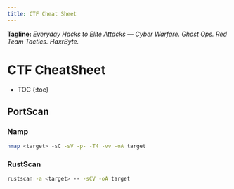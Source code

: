 ```yaml
---
title: CTF Cheat Sheet
---
```


**Tagline:** *Everyday Hacks to Elite Attacks — Cyber Warfare. Ghost Ops. Red Team Tactics. HaxrByte.*

# CTF CheatSheet

* TOC
{:toc}

## PortScan

### Namp
```bash
nmap <target> -sC -sV -p- -T4 -vv -oA target
```

### RustScan
```bash
rustscan -a <target> -- -sCV -oA target
```

